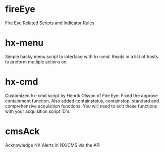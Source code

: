 # fireEye
Fire Eye Related Scripts and Indicator Rules
 # hx-menu
 Simple hacky menu script to interface with hx-cmd. Reads in a list of hosts to preform mutliple actions on.
 
 # hx-cmd
 Customized hx-cmd script by Henrik Olsson of Fire Eye. Fixed the approve containment function. Also added containstatus, containstop, standard and comprehensive acquisition functions. You will need to edit these functions with your acquisition script ID's. 
 # cmsAck
 Acknowledge NX Alerts in NX/CMS via the API
